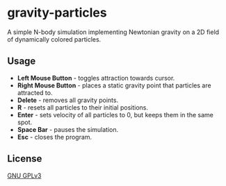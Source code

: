 # gravity-particles
A simple N-body simulation implementing Newtonian gravity on a 2D field of dynamically colored particles.

## Usage
- **Left Mouse Button** - toggles attraction towards cursor.  
- **Right Mouse Button** - places a static gravity point that particles are attracted to.  
- **Delete** - removes all gravity points.  
- **R** - resets all particles to their initial positions.  
- **Enter** - sets velocity of all particles to 0, but keeps them in the same spot.  
- **Space Bar** - pauses the simulation.  
- **Esc** - closes the program.  

## License
[GNU GPLv3](https://choosealicense.com/licenses/gpl-3.0/)
